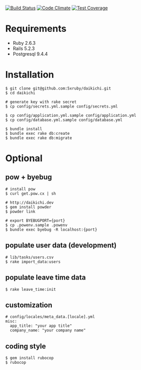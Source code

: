 [![Build Status](https://travis-ci.org/5xRuby/daikichi.svg?branch=development)](https://travis-ci.org/5xRuby/daikichi) [![Code Climate](https://codeclimate.com/github/5xRuby/daikichi/badges/gpa.svg)](https://codeclimate.com/github/5xRuby/daikichi) [![Test Coverage](https://codeclimate.com/github/5xRuby/daikichi/badges/coverage.svg)](https://codeclimate.com/github/5xRuby/daikichi/coverage)
# Requirements

* Ruby 2.6.3
* Rails 5.2.3
* Postgresql 9.4.4

# Installation

```
$ git clone git@github.com:5xruby/daikichi.git  
$ cd daikichi

# generate key with rake secret
$ cp config/secrets.yml.sample config/secrets.yml  

$ cp config/application.yml.sample config/application.yml  
$ cp config/database.yml.sample config/database.yml

$ bundle install  
$ bundle exec rake db:create  
$ bundle exec rake db:migrate  
```

# Optional


## pow + byebug

```
# install pow
$ curl get.pow.cx | sh

# http://daikichi.dev
$ gem install powder
$ powder link

# export BYEBUGPORT={port}
$ cp .powenv.sample .powenv
$ bundle exec byebug -R localhost:{port}
```

## populate user data (development)

```
# lib/tasks/users.csv
$ rake import_data:users
```

## populate leave time data

```
$ rake leave_time:init
```

## customization

```
# config/locales/meta_data.[locale].yml
misc:
  app_title: "your app title"
  company_name: "your company name"
```

## coding style

```
$ gem install rubocop
$ rubocop
```
